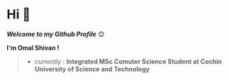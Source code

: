 # Hi  👋
***Welcome to my Github Profile***  😊  

**I'm  __Omal Shivan__ !**

> - *currently* : **Integrated MSc Comuter Science Student at Cochin University of Science and Technology**

